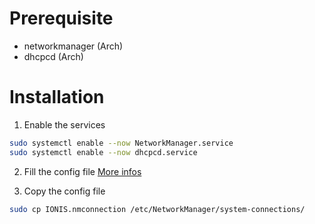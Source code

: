 # Prerequisite
* networkmanager (Arch)
* dhcpcd (Arch)

# Installation

1. Enable the services
```sh
sudo systemctl enable --now NetworkManager.service
sudo systemctl enable --now dhcpcd.service
```

2. Fill the config file
[More infos](https://github.com/wylermr/NetworkManager-WPA2-Enterprise-Setup)

3. Copy the config file
```sh
sudo cp IONIS.nmconnection /etc/NetworkManager/system-connections/
```
